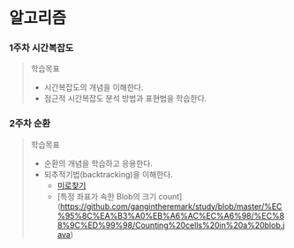  # 알고리즘

### 1주차 시간복잡도 
> 학습목표 
> - 시간복잡도의 개념을 이해한다.
> - 점근적 시간복잡도 분석 방법과 표현법을 학습한다. 

### 2주차 순환 
> 학습목표
> - 순환의 개념을 학습하고 응용한다.
> - 되추적기법(backtracking)을 이해한다.
>   - [미로찾기](https://github.com/gangintheremark/study/blob/master/%EC%95%8C%EA%B3%A0%EB%A6%AC%EC%A6%98/%EC%88%9C%ED%99%98/%EB%AF%B8%EB%A1%9C%EC%B0%BE%EA%B8%B0.java)
>   - [특정 좌표가 속한 Blob의 크기 count] (https://github.com/gangintheremark/study/blob/master/%EC%95%8C%EA%B3%A0%EB%A6%AC%EC%A6%98/%EC%88%9C%ED%99%98/Counting%20cells%20in%20a%20blob.java)